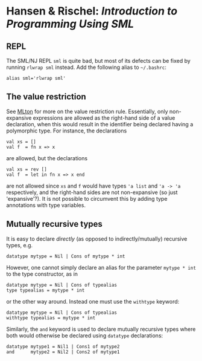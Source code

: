 # Hansen & Rischel: *Introduction to Programming Using SML*

## REPL

The SML/NJ REPL `sml` is quite bad, but most of its defects can be fixed by running `rlwrap sml` instead. Add the following alias to `~/.bashrc`:

    alias sml='rlwrap sml'


## The value restriction

See [MLton](http://mlton.org/ValueRestriction) for more on the value restriction rule. Essentially, only non-expansive expressions are allowed as the right-hand side of a value declaration, when this would result in the identifier being declared having a polymorphic type. For instance, the declarations

    val xs = []
    val f  = fn x => x

are allowed, but the declarations

    val xs = rev []
    val f  = let in fn x => x end

are not allowed since `xs` and `f` would have types `'a list` and `'a -> 'a` respectively, and the right-hand sides are not non-expansive (so just 'expansive'?). It is not possible to circumvent this by adding type annotations with type variables.


## Mutually recursive types

It is easy to declare *directly* (as opposed to indirectly/mutually) recursive types, e.g.

    datatype mytype = Nil | Cons of mytype * int

However, one cannot simply declare an alias for the parameter `mytype * int` to the type constructor, as in

    datatype mytype = Nil | Cons of typealias
    type typealias = mytype * int

or the other way around. Instead one must use the `withtype` keyword:

    datatype mytype = Nil | Cons of typealias
    withtype typealias = mytype * int

Similarly, the `and` keyword is used to declare mutually recursive types where both would otherwise be declared using `datatype` declarations:

    datatype mytype1 = Nil1 | Cons1 of mytype2
    and      mytype2 = Nil2 | Cons2 of mytype1
